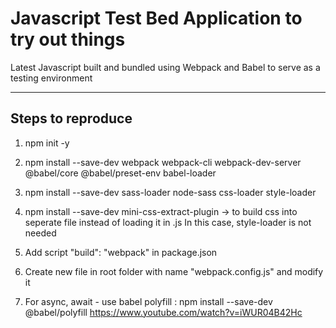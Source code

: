 # Javascript Test Bed Application to try out things
Latest Javascript built and bundled using Webpack and Babel to serve as a testing environment

--------------------------------------------
Steps to reproduce
--------------------------------------------
1. npm init -y
2. npm install --save-dev webpack webpack-cli webpack-dev-server @babel/core @babel/preset-env babel-loader
3. npm install --save-dev sass-loader node-sass css-loader style-loader
4. npm install --save-dev mini-css-extract-plugin -> to build css into seperate file instead of loading it in .js In this case, style-loader is not needed
5. Add script "build": "webpack" in package.json
6. Create new file in root folder with name "webpack.config.js" and modify it

7. For async, await - use babel polyfill : 
npm install --save-dev @babel/polyfill
https://www.youtube.com/watch?v=iWUR04B42Hc
